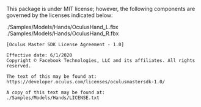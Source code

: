 This package is under MIT license; however, the following components are governed by the licenses indicated below:

./Samples/Models/Hands/OculusHand_L.fbx
./Samples/Models/Hands/OculusHand_R.fbx

	[Oculus Master SDK License Agreement - 1.0]

	Effective date: 6/1/2020
	Copyright © Facebook Technologies, LLC and its affiliates. All rights reserved.

	The text of this may be found at: https://developer.oculus.com/licenses/oculusmastersdk-1.0/

	A copy of this text may be found at: 
	./Samples/Models/Hands/LICENSE.txt
	
